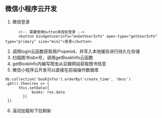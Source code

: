
## 微信小程序云开发

1. 微信登录
```
      <!-- 需要使用button来授权登录 -->
      <button bindgetuserinfo="onGetUserInfo" open-type="getUserInfo" type="primary" size="mini">登录</button>
```
2. 调用login云函数获取用户openid，并写入本地缓存进行持久化存储
3. 扫描图书isbn号，调用getBookInfo云函数
4. getBookInfo内编写爬虫从豆瓣网站获取图书信息
5. 微信小程序云开发可以直接在前端操作数据库
```
db.collection('bookInfos').orderBy('create_time', 'desc')
.get().then(res => {
      this.setData({
    		books: res.data
    	})
 })
 ```
 6. 滚动加载和下拉刷新
 
